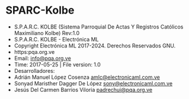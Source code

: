 # SPARC-Kolbe

* S.P.A.R.C. KOLBE (Sistema Parroquial De Actas Y Registros Católicos Maximiliano Kolbe) Rev:1.0
* S.P.A.R.C. KOLBE - Electrónica ML
* Copyright Electrónica ML 2017-2024. Derechos Reservados GNU.
* https:pqa.org.ve
* Email: info@pqa.org.ve
* Time: 2017-05-25 | File version: 1.0
* Desarrolladores:
* Adrián Manuel López Cosenza amlc@electronicaml.com.ve
* Sonyad Maristher Dagger De López sony@electronicaml.com.ve
* Jesús Del Carmen Barrios Viloria padrechui@pqa.org.ve
